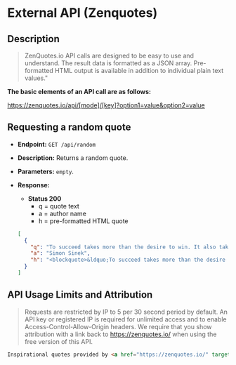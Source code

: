 # External API (Zenquotes)
## Description
>ZenQuotes.io API calls are designed to be easy to use and understand. The result data is formatted as a JSON array. 
Pre-formatted HTML output is available in addition to individual plain text values."

**The basic elements of an API call are as follows:**

https://zenquotes.io/api/[mode]/[key]?option1=value&option2=value

## Requesting a random quote

- **Endpoint:** `GET /api/random`
- **Description:** Returns a random quote.
- **Parameters:** `empty`.
- **Response:**
    - **Status 200**
      - q = quote text 
      - a = author name 
      - h = pre-formatted HTML quote

    ```json
    [
      {
        "q": "To succeed takes more than the desire to win. It also takes the acceptance that we could fail.",
        "a": "Simon Sinek",
        "h": "<blockquote>&ldquo;To succeed takes more than the desire to win. It also takes the acceptance that we could fail.&rdquo; &mdash; <footer>Simon Sinek</footer></blockquote>"
      }
    ]
    ```

## API Usage Limits and Attribution

>Requests are restricted by IP to 5 per 30 second period by default. 
An API key or registered IP is required for unlimited access and to enable Access-Control-Allow-Origin headers. 
We require that you show attribution with a link back to https://zenquotes.io/ when using the free version of this API.

```html
Inspirational quotes provided by <a href="https://zenquotes.io/" target="_blank">ZenQuotes API</a>
```